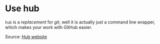 # Use hub

`hub` is a _replacement_ for _git_, well it is actually just a command line wrapper, which makes your work with GitHub easier.

Source: [Hub website](https://hub.github.com/)
